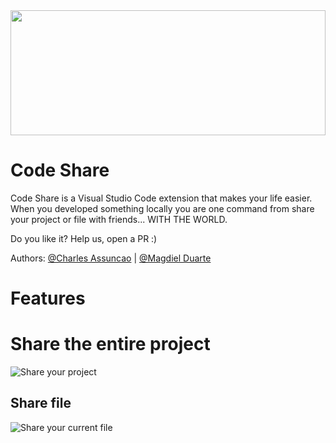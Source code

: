 <img src="https://github.com/dielduarte/code-share/blob/master/images/code-share.svg" width="100%" height="200px" />

# Code Share

Code Share is a Visual Studio Code extension that makes your life easier. When you developed something locally you are one command from share your project or file with friends... WITH THE WORLD.

Do you like it? Help us, open a PR :)

Authors: [@Charles Assuncao](https://github.com/assuncaocharles) | [@Magdiel Duarte](https://github.com/dielduarte)

# Features

# Share the entire project

![Share your project](https://github.com/dielduarte/code-share/blob/master/images/share_project.gif)

## Share file

![Share your current file](https://github.com/dielduarte/code-share/blob/master/images/share_file.gif)

